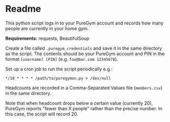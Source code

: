 # Readme
This python script logs in to your PureGym account and records how many people are currently in your home gym.

**Requirements:** requests, BeautifulSoup

Create a file called `.puregym_credentials` and save it in the same directory as the script. The contents should be your PureGym account and PIN in the format `[username] [PIN]` (e.g. `foo@bar.com 12345678`).

Set up a cron job to run the script periodically e.g.:

```
*/10 * * * * /path/to/puregymon.py > /dev/null
```

Headcounts are recorded in a Comma-Separated Values file (`members.csv`) in the same directory.

Note that when headcount drops below a certain value (currently 20), PureGym reports "fewer than X people" rather than the precise number. In this case, the script will record 20.